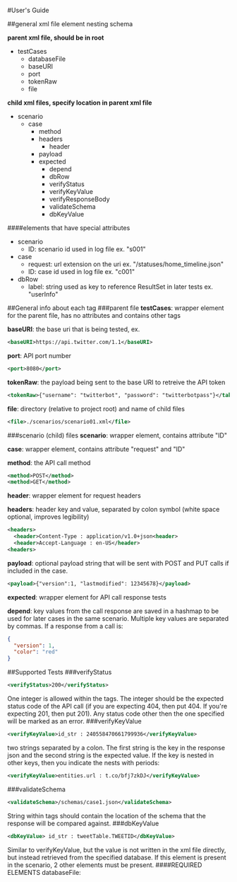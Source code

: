 #User's Guide

##general xml file element nesting schema

**parent xml file, should be in root**

- testCases
  - databaseFile
  - baseURI
  - port
  - tokenRaw
  - file

**child xml files, specify location in parent xml file**

- scenario
  - case
    - method
    - headers
      - header
    - payload
    - expected
      - depend
      - dbRow
      - verifyStatus
      - verifyKeyValue
      - verifyResponseBody
      - validateSchema
      - dbKeyValue

####elements that have special attributes

- scenario
  - ID: scenario id used in log file ex. "s001"
- case
  - request: url extension on the uri ex. "/statuses/home_timeline.json"
  - ID: case id used in log file ex. "c001"
- dbRow
  - label: string used as key to reference ResultSet in later tests ex. "userInfo"

##General info about each tag
###parent file
**testCases**: wrapper element for the parent file, has no attributes and contains other tags

**baseURI**: the base uri that is being tested, ex.

```XML
<baseURI>https://api.twitter.com/1.1</baseURI>
```

**port**: API port number

```XML
<port>8080</port>
```

**tokenRaw**: the payload being sent to the base URI to retreive the API token

```XML
<tokenRaw>{"username": "twitterbot", "password": "twitterbotpass"}</takenRaw>
```

**file**: directory (relative to project root) and name of child files

```XML
<file>./scenarios/scenario01.xml</file>
```

###scenario (child) files
**scenario**: wrapper element, contains attribute "ID"

**case**: wrapper element, contains attribute "request" and "ID"

**method**: the API call method

```XML
<method>POST</method>
<method>GET</method>
```

**header**: wrapper element for request headers

**headers**: header key and value, separated by colon symbol (white space optional, improves legibility)

```XML
<headers>
  <header>Content-Type : application/v1.0+json<header>
  <header>Accept-Language : en-US</header>
<headers>
```

**payload**: optional payload string that will be sent with POST and PUT calls if included in the case.

```XML
<payload>{"version":1, "lastmodified": 12345678}</payload>
```

**expected**: wrapper element for API call response tests

**depend**: key values from the call response are saved in a hashmap to be used for later cases in the same scenario. Multiple key values are separated by commas. If a response from a call is: 

```json
{
  "version": 1,
  "color": "red"
}
```

##Supported Tests
###verifyStatus
```XML
<verifyStatus>200</verifyStatus>
```

One integer is allowed within the tags. The integer should be the expected status code of the API call (if you are expecting 404, then put 404. If you're expecting 201, then put 201). Any status code other then the one specified will be marked as an error.
###verifyKeyValue
```XML
<verifyKeyValue>id_str : 240558470661799936</verifyKeyValue>
```

two strings separated by a colon. The first string is the key in the response json and the second string is the expected value. If the key is nested in other keys, then you indicate the nests with periods:

```XML
<verifyKeyValue>entities.url : t.co/bfj7zkDJ</verifyKeyValue>
```
###validateSchema
```XML
<validateSchema>/schemas/case1.json</validateSchema>
```

String within tags should contain the location of the schema that the response will be compared against.
###dbKeyValue
```XML
<dbKeyValue> id_str : tweetTable.TWEETID</dbKeyValue>
```

Similar to verifyKeyValue, but the value is not written in the xml file directly, but instead retrieved from the specified database. If this element is present in the scenario, 2 other elements must be present.
####REQUIRED ELEMENTS
databaseFile: 
